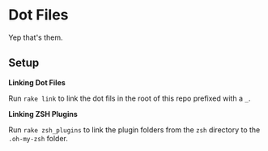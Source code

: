 # Dot Files

Yep that's them.

## Setup

**Linking Dot Files**

Run `rake link` to link the dot fils in the root of this repo prefixed with a
`_`.

**Linking ZSH Plugins**

Run `rake zsh_plugins` to link the plugin folders from the `zsh` directory to
the `.oh-my-zsh` folder.
